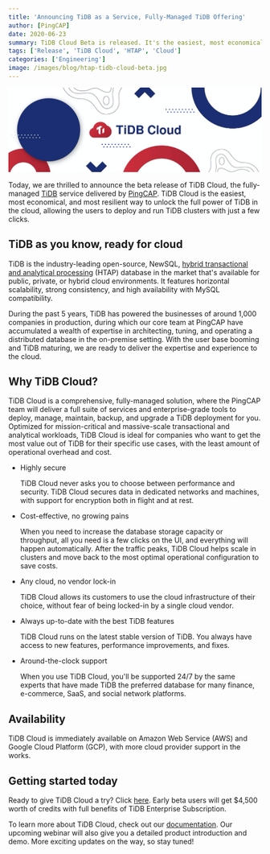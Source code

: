 ```yaml
---
title: 'Announcing TiDB as a Service, Fully-Managed TiDB Offering'
author: [PingCAP]
date: 2020-06-23
summary: TiDB Cloud Beta is released. It's the easiest, most economical, and most resilient way to unlock the full power of TiDB in the cloud, allowing the users to deploy and run TiDB clusters with just a few clicks.
tags: ['Release', 'TiDB Cloud', 'HTAP', 'Cloud']
categories: ['Engineering']
image: /images/blog/htap-tidb-cloud-beta.jpg
---
```


![TiDB Cloud Beta](media/htap-tidb-cloud-beta.jpg)

Today, we are thrilled to announce the beta release of TiDB Cloud, the fully-managed [TiDB](https://docs.pingcap.com/tidb/v4.0/overview) service delivered by [PingCAP](https://pingcap.com/). TiDB Cloud is the easiest, most economical, and most resilient way to unlock the full power of TiDB in the cloud, allowing the users to deploy and run TiDB clusters with just a few clicks.

## TiDB as you know, ready for cloud

TiDB is the industry-leading open-source, NewSQL, [hybrid transactional and analytical processing](https://en.wikipedia.org/wiki/Hybrid_transactional/analytical_processing) (HTAP) database in the market that's available for public, private, or hybrid cloud environments. It features horizontal scalability, strong consistency, and high availability with MySQL compatibility.

During the past 5 years, TiDB has powered the businesses of around 1,000 companies in production, during which our core team at PingCAP have accumulated a wealth of expertise in architecting, tuning, and operating a distributed database in the on-premise setting. With the user base booming and TiDB maturing, we are ready to deliver the expertise and experience to the cloud.

## Why TiDB Cloud?

TiDB Cloud is a comprehensive, fully-managed solution, where the PingCAP team will deliver a full suite of services and enterprise-grade tools to deploy, manage, maintain, backup, and upgrade a TiDB deployment for you. Optimized for mission-critical and massive-scale transactional and analytical workloads, TiDB Cloud is ideal for companies who want to get the most value out of TiDB for their specific use cases, with the least amount of operational overhead and cost. 

* Highly secure

    TiDB Cloud never asks you to choose between performance and security. TiDB Cloud secures data in dedicated networks and machines, with support for encryption both in flight and at rest.

* Cost-effective, no growing pains

    When you need to increase the database storage capacity or throughput, all you need is a few clicks on the UI, and everything will happen automatically. After the traffic peaks, TiDB Cloud helps scale in clusters and move back to the most optimal operational configuration to save costs. 

* Any cloud, no vendor lock-in

    TiDB Cloud allows its customers to use the cloud infrastructure of their choice, without fear of being locked-in by a single cloud vendor.

* Always up-to-date with the best TiDB features

    TiDB Cloud runs on the latest stable version of TiDB. You always have access to new features, performance improvements, and fixes. 

* Around-the-clock support

    When you use TiDB Cloud, you'll be supported 24/7 by the same experts that have made TiDB the preferred database for many finance, e-commerce, SaaS, and social network platforms.

## Availability

TiDB Cloud is immediately available on Amazon Web Service (AWS) and Google Cloud Platform (GCP), with more cloud provider support in the works.

## Getting started today

Ready to give TiDB Cloud a try? Click [here](https://pingcap.com/products/tidbcloud/trial). Early beta users will get $4,500 worth of credits with full benefits of TiDB Enterprise Subscription.

To learn more about TiDB Cloud, check out our [documentation](https://docs.pingcap.com/tidbcloud/beta). Our upcoming webinar will also give you a detailed product introduction and demo. More exciting updates on the way, so stay tuned!
